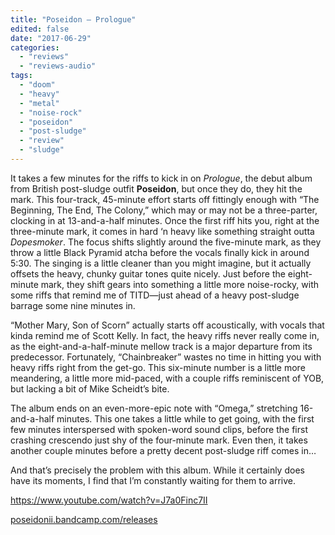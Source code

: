 ```yaml
---
title: "Poseidon – Prologue"
edited: false
date: "2017-06-29"
categories:
  - "reviews"
  - "reviews-audio"
tags:
  - "doom"
  - "heavy"
  - "metal"
  - "noise-rock"
  - "poseidon"
  - "post-sludge"
  - "review"
  - "sludge"
---
```


It takes a few minutes for the riffs to kick in on _Prologue_, the debut album from British post-sludge outfit **Poseidon**, but once they do, they hit the mark. This four-track, 45-minute effort starts off fittingly enough with “The Beginning, The End, The Colony,” which may or may not be a three-parter, clocking in at 13-and-a-half minutes. Once the first riff hits you, right at the three-minute mark, it comes in hard ‘n heavy like something straight outta _Dopesmoker_. The focus shifts slightly around the five-minute mark, as they throw a little Black Pyramid atcha before the vocals finally kick in around 5:30. The singing is a little cleaner than you might imagine, but it actually offsets the heavy, chunky guitar tones quite nicely. Just before the eight-minute mark, they shift gears into something a little more noise-rocky, with some riffs that remind me of TITD—just ahead of a heavy post-sludge barrage some nine minutes in.

“Mother Mary, Son of Scorn” actually starts off acoustically, with vocals that kinda remind me of Scott Kelly. In fact, the heavy riffs never really come in, as the eight-and-a-half-minute mellow track is a major departure from its predecessor. Fortunately, “Chainbreaker” wastes no time in hitting you with heavy riffs right from the get-go. This six-minute number is a little more meandering, a little more mid-paced, with a couple riffs reminiscent of YOB, but lacking a bit of Mike Scheidt’s bite.

The album ends on an even-more-epic note with “Omega,” stretching 16-and-a-half minutes. This one takes a little while to get going, with the first few minutes interspersed with spoken-word sound clips, before the first crashing crescendo just shy of the four-minute mark. Even then, it takes another couple minutes before a pretty decent post-sludge riff comes in…

And that’s precisely the problem with this album. While it certainly does have its moments, I find that I’m constantly waiting for them to arrive.

https://www.youtube.com/watch?v=J7a0Finc7II

[poseidonii.bandcamp.com/releases](https://poseidonii.bandcamp.com/releases)
